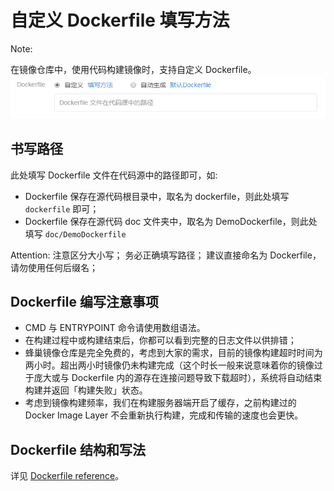 # 自定义 Dockerfile 填写方法

<span>Note:</span><div class="alertContent">在镜像仓库中，使用代码构建镜像时，支持自定义 Dockerfile。![](../image/自定义Dockerfile填写方法.png)</div>

## 书写路径

此处填写 Dockerfile 文件在代码源中的路径即可，如:

* Dockerfile 保存在源代码根目录中，取名为 dockerfile，则此处填写 `dockerfile` 即可；
* Dockerfile 保存在源代码 doc 文件夹中，取名为 DemoDockerfile，则此处填写 `doc/DemoDockerfile`

<span>Attention:</span>
注意区分大小写；
务必正确填写路径；
建议直接命名为 Dockerfile，请勿使用任何后缀名；


## Dockerfile 编写注意事项

* CMD 与 ENTRYPOINT 命令请使用数组语法。
* 在构建过程中或构建结束后，你都可以看到完整的日志文件以供排错；
* 蜂巢镜像仓库是完全免费的，考虑到大家的需求，目前的镜像构建超时时间为两小时。超出两小时镜像仍未构建完成（这个时长一般来说意味着你的镜像过于庞大或与 Dockerfile 内的源存在连接问题导致下载超时），系统将自动结束构建并返回「构建失败」状态。
* 考虑到镜像构建频率，我们在构建服务器端开启了缓存，之前构建过的 Docker Image Layer 不会重新执行构建，完成和传输的速度也会更快。

## Dockerfile 结构和写法

详见 [Dockerfile reference](https://docs.docker.com/engine/reference/builder/)。
